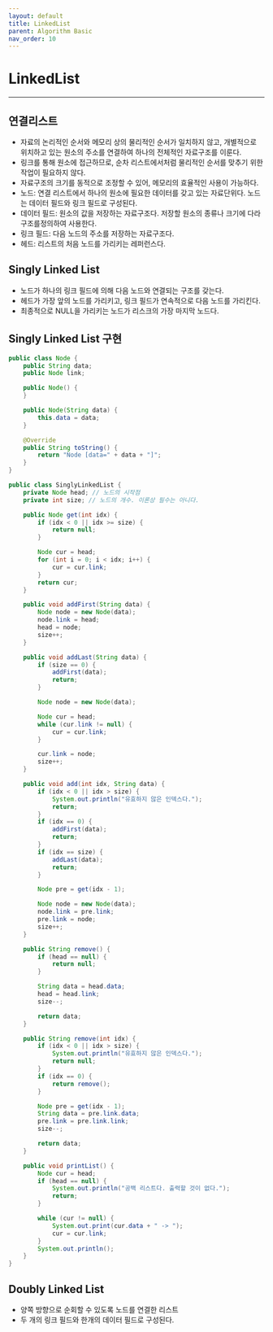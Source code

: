 ```yaml
---
layout: default
title: LinkedList
parent: Algorithm Basic
nav_order: 10
---
```


# LinkedList

---

## 연결리스트

- 자료의 논리적인 순서와 메모리 상의 물리적인 순서가 일치하지 않고, 개별적으로 위치하고 있는 원소의 주소를 연결하여 하나의 전체적인 자료구조를 이룬다.
- 링크를 통해 원소에 접근하므로, 순차 리스트에서처럼 물리적인 순서를 맞추기 위한 작업이 필요하지 않다.
- 자료구조의 크기를 동적으로 조정할 수 있어, 메모리의 효율적인 사용이 가능하다.
- 노드: 연결 리스트에서 하나의 원소에 필요한 데이터를 갖고 있는 자료단위다. 노드는 데이터 필드와 링크 필드로 구성된다.
- 데이터 필드: 원소의 값을 저장하는 자료구조다. 저장할 원소의 종류나 크기에 다라 구조를정의하여 사용한다.
- 링크 필드: 다음 노드의 주소를 저장하는 자료구조다.
- 헤드: 리스트의 처음 노드를 가리키는 레퍼런스다.

## Singly Linked List

- 노드가 하나의 링크 필드에 의해 다음 노드와 연결되는 구조를 갖는다.
- 헤드가 가장 앞의 노드를 가리키고, 링크 필드가 연속적으로 다음 노드를 가리킨다.
- 최종적으로 NULL을 가리키는 노드가 리스크의 가장 마지막 노드다.

## Singly Linked List 구현

```java
public class Node {
	public String data;
	public Node link;

	public Node() {
	}

	public Node(String data) {
		this.data = data;
	}

	@Override
	public String toString() {
		return "Node [data=" + data + "]";
	}
}
```

```java
public class SinglyLinkedList {
	private Node head; // 노드의 시작점
	private int size; // 노드의 개수. 이론상 필수는 아니다.

	public Node get(int idx) {
		if (idx < 0 || idx >= size) {
			return null;
		}

		Node cur = head;
		for (int i = 0; i < idx; i++) {
			cur = cur.link;
		}
		return cur;
	}

	public void addFirst(String data) {
		Node node = new Node(data);
		node.link = head;
		head = node;
		size++;
	}

	public void addLast(String data) {
		if (size == 0) {
			addFirst(data);
			return;
		}

		Node node = new Node(data);

		Node cur = head;
		while (cur.link != null) {
			cur = cur.link;
		}

		cur.link = node;
		size++;
	}

	public void add(int idx, String data) {
		if (idx < 0 || idx > size) {
			System.out.println("유효하지 않은 인덱스다.");
			return;
		}
		if (idx == 0) {
			addFirst(data);
			return;
		}
		if (idx == size) {
			addLast(data);
			return;
		}

		Node pre = get(idx - 1);

		Node node = new Node(data);
		node.link = pre.link;
		pre.link = node;
		size++;
	}

	public String remove() {
		if (head == null) {
			return null;
		}

		String data = head.data;
		head = head.link;
		size--;

		return data;
	}

	public String remove(int idx) {
		if (idx < 0 || idx > size) {
			System.out.println("유효하지 않은 인덱스다.");
			return null;
		}
		if (idx == 0) {
			return remove();
		}

		Node pre = get(idx - 1);
		String data = pre.link.data;
		pre.link = pre.link.link;
		size--;

		return data;
	}

	public void printList() {
		Node cur = head;
		if (head == null) {
			System.out.println("공백 리스트다. 출력할 것이 없다.");
			return;
		}

		while (cur != null) {
			System.out.print(cur.data + " -> ");
			cur = cur.link;
		}
		System.out.println();
	}
}
```

## Doubly Linked List

- 양쪽 방향으로 순회할 수 있도록 노드를 연결한 리스트
- 두 개의 링크 필드와 한개의 데이터 필드로 구성된다.
